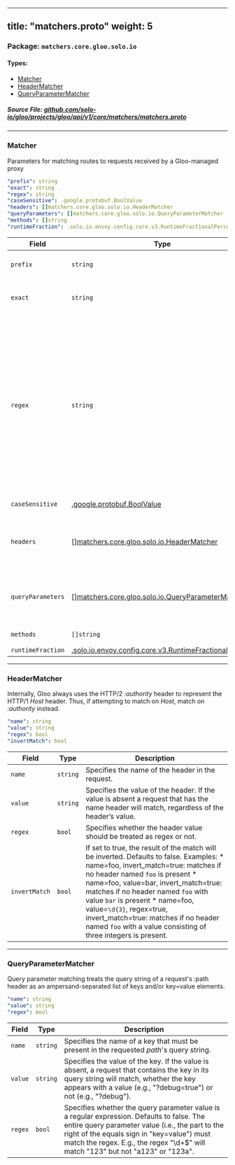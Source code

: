 
---
title: "matchers.proto"
weight: 5
---

<!-- Code generated by solo-kit. DO NOT EDIT. -->


### Package: `matchers.core.gloo.solo.io` 
#### Types:


- [Matcher](#matcher)
- [HeaderMatcher](#headermatcher)
- [QueryParameterMatcher](#queryparametermatcher)
  



##### Source File: [github.com/solo-io/gloo/projects/gloo/api/v1/core/matchers/matchers.proto](https://github.com/solo-io/gloo/blob/master/projects/gloo/api/v1/core/matchers/matchers.proto)





---
### Matcher

 
Parameters for matching routes to requests received by a Gloo-managed proxy

```yaml
"prefix": string
"exact": string
"regex": string
"caseSensitive": .google.protobuf.BoolValue
"headers": []matchers.core.gloo.solo.io.HeaderMatcher
"queryParameters": []matchers.core.gloo.solo.io.QueryParameterMatcher
"methods": []string
"runtimeFraction": .solo.io.envoy.config.core.v3.RuntimeFractionalPercent

```

| Field | Type | Description |
| ----- | ---- | ----------- | 
| `prefix` | `string` | If specified, the route is a prefix rule meaning that the prefix must match the beginning of the *:path* header. Only one of `prefix`, or `regex` can be set. |
| `exact` | `string` | If specified, the route is an exact path rule meaning that the path must exactly match the *:path* header once the query string is removed. Only one of `exact`, or `regex` can be set. |
| `regex` | `string` | If specified, the route is a regular expression rule meaning that the regex must match the *:path* header once the query string is removed. The entire path (without the query string) must match the regex. The rule will not match if only a sub-sequence of the *:path* header matches the regex. The regex grammar is defined `here <http://en.cppreference.com/w/cpp/regex/ecmascript>`_. Examples:<br/> * The regex */b[io]t* matches the path */bit*<br/> * The regex */b[io]t* matches the path */bot*<br/> * The regex */b[io]t* does not match the path */bite*<br/> * The regex */b[io]t* does not match the path */bit/bot*<br/><br/> Note that the complexity of the regex is constrained by the regex engine's "program size" setting. If your regex is too complex, you may need to adjust the `regexMaxProgramSize` field in the `GlooOptions` section of your `Settings` resource. Only one of `regex`, or `exact` can be set. |
| `caseSensitive` | [.google.protobuf.BoolValue](https://developers.google.com/protocol-buffers/docs/reference/csharp/class/google/protobuf/well-known-types/bool-value) | Indicates that prefix/path matching should be case sensitive. The default is true. |
| `headers` | [[]matchers.core.gloo.solo.io.HeaderMatcher](../matchers.proto.sk/#headermatcher) | Specifies a set of headers that the route should match on. The router will check the request’s headers against all the specified headers in the route config. A match will happen if all the headers in the route are present in the request with the same values (or based on presence if the value field is not in the config). |
| `queryParameters` | [[]matchers.core.gloo.solo.io.QueryParameterMatcher](../matchers.proto.sk/#queryparametermatcher) | Specifies a set of URL query parameters on which the route should match. The router will check the query string from the *path* header against all the specified query parameters. If the number of specified query parameters is nonzero, they all must match the *path* header's query string for a match to occur. |
| `methods` | `[]string` | HTTP Method/Verb(s) to match on. If none specified, the matcher will ignore the HTTP Method. |
| `runtimeFraction` | [.solo.io.envoy.config.core.v3.RuntimeFractionalPercent](../../../../external/envoy/config/core/v3/base.proto.sk/#runtimefractionalpercent) |  |




---
### HeaderMatcher

 
Internally, Gloo always uses the HTTP/2 *:authority* header to represent the HTTP/1 *Host* header.
Thus, if attempting to match on *Host*, match on *:authority* instead.

```yaml
"name": string
"value": string
"regex": bool
"invertMatch": bool

```

| Field | Type | Description |
| ----- | ---- | ----------- | 
| `name` | `string` | Specifies the name of the header in the request. |
| `value` | `string` | Specifies the value of the header. If the value is absent a request that has the name header will match, regardless of the header’s value. |
| `regex` | `bool` | Specifies whether the header value should be treated as regex or not. |
| `invertMatch` | `bool` | If set to true, the result of the match will be inverted. Defaults to false. Examples: * name=foo, invert_match=true: matches if no header named `foo` is present * name=foo, value=bar, invert_match=true: matches if no header named `foo` with value `bar` is present * name=foo, value=``\d{3}``, regex=true, invert_match=true: matches if no header named `foo` with a value consisting of three integers is present. |




---
### QueryParameterMatcher

 
Query parameter matching treats the query string of a request's :path header
as an ampersand-separated list of keys and/or key=value elements.

```yaml
"name": string
"value": string
"regex": bool

```

| Field | Type | Description |
| ----- | ---- | ----------- | 
| `name` | `string` | Specifies the name of a key that must be present in the requested *path*'s query string. |
| `value` | `string` | Specifies the value of the key. If the value is absent, a request that contains the key in its query string will match, whether the key appears with a value (e.g., "?debug=true") or not (e.g., "?debug"). |
| `regex` | `bool` | Specifies whether the query parameter value is a regular expression. Defaults to false. The entire query parameter value (i.e., the part to the right of the equals sign in "key=value") must match the regex. E.g., the regex "\d+$" will match "123" but not "a123" or "123a". |





<!-- Start of HubSpot Embed Code -->
<script type="text/javascript" id="hs-script-loader" async defer src="//js.hs-scripts.com/5130874.js"></script>
<!-- End of HubSpot Embed Code -->
